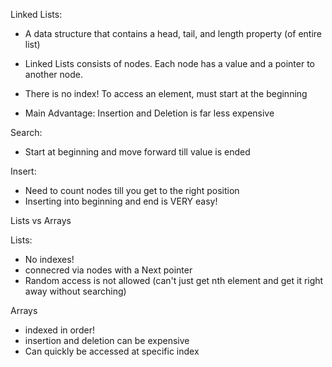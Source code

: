 Linked Lists:

- A data structure that contains a head, tail, and length property (of entire list)

- Linked Lists consists of nodes. Each node has a value and a pointer to another node.

- There is no index! To access an element, must start at the beginning

- Main Advantage: Insertion and Deletion is far less expensive

Search:

- Start at beginning and move forward till value is ended

Insert:

- Need to count nodes till you get to the right position
- Inserting into beginning and end is VERY easy!

Lists vs Arrays

Lists:

- No indexes!
- connecred via nodes with a Next pointer
- Random access is not allowed (can't just get nth element and get it right away without searching)

Arrays

- indexed in order!
- insertion and deletion can be expensive
- Can quickly be accessed at specific index
